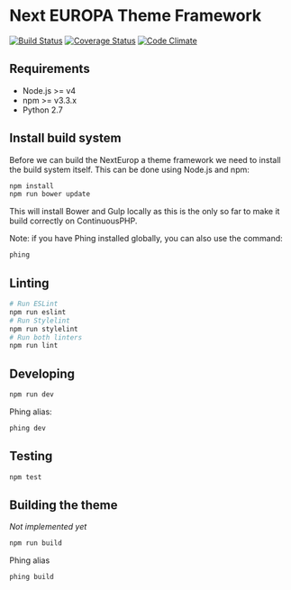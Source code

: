 # Next EUROPA Theme Framework

[![Build Status](https://status.continuousphp.com/git-hub/ec-europa/ne-theme-framework-dev?token=06b4cf3d-ad0e-40db-bdcf-bbbd1f187c93&branch=master)](https://continuousphp.com/git-hub/ec-europa/ne-theme-framework-dev)
[![Coverage Status](https://coveralls.io/repos/ec-europa/ne-theme-framework-dev/badge.svg?branch=master&service=github)](https://coveralls.io/github/ec-europa/ne-theme-framework-dev?branch=master)
[![Code Climate](https://codeclimate.com/github/ec-europa/ne-theme-framework-dev/badges/gpa.svg)](https://codeclimate.com/github/ec-europa/ne-theme-framework-dev)

## Requirements

* Node.js >= v4
* npm >= v3.3.x
* Python 2.7

## Install build system

Before we can build the NextEurop a theme framework we need to install the build system
itself. This can be done using Node.js and npm:

```bash
npm install
npm run bower update
```

This will install Bower and Gulp locally as this is the only so far to make it build correctly on ContinuousPHP.

Note: if you have Phing installed globally, you can also use the command:

```bash
phing
```

## Linting

```bash
# Run ESLint
npm run eslint
# Run Stylelint
npm run stylelint
# Run both linters
npm run lint
```

## Developing

```bash
npm run dev
```

Phing alias:

```bash
phing dev
```

## Testing

```bash
npm test
```

## Building the theme

_Not implemented yet_

```bash
npm run build
```

Phing alias
```bash
phing build
```
